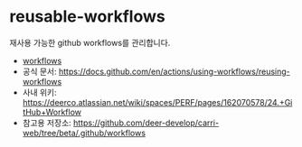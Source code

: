 # reusable-workflows

재사용 가능한 github workflows를 관리합니다.

- [workflows](./.github/workflows)
- 공식 문서: https://docs.github.com/en/actions/using-workflows/reusing-workflows
- 사내 위키: https://deerco.atlassian.net/wiki/spaces/PERF/pages/162070578/24.+GitHub+Workflow
- 참고용 저장소: https://github.com/deer-develop/carri-web/tree/beta/.github/workflows